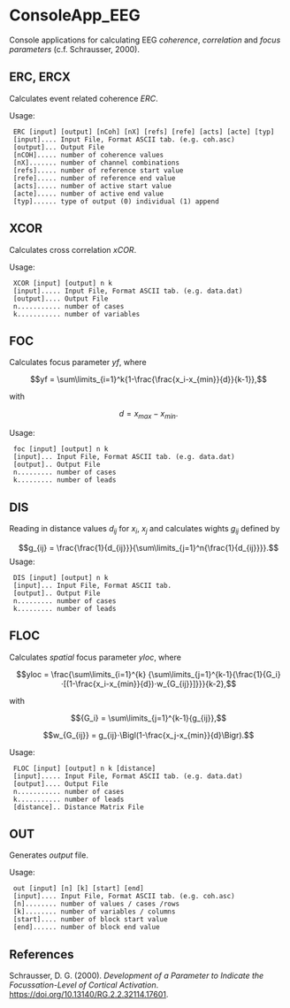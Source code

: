 # ConsoleApp_EEG
Console applications for calculating EEG *coherence*, *correlation* and *focus parameters* (c.f. Schrausser, 2000).


## ERC, ERCX

Calculates event related coherence $ERC$.

Usage:

     ERC [input] [output] [nCoh] [nX] [refs] [refe] [acts] [acte] [typ]
     [input].... Input File, Format ASCII tab. (e.g. coh.asc)
     [output]... Output File
     [nCOH]..... number of coherence values 
     [nX]....... number of channel combinations
     [refs]..... number of reference start value 
     [refe]..... number of reference end value
     [acts]..... number of active start value
     [acte]..... number of active end value
     [typ]...... type of output (0) individual (1) append


## XCOR

Calculates cross correlation $xCOR$.

Usage:

     XCOR [input] [output] n k
     [input]..... Input File, Format ASCII tab. (e.g. data.dat)
     [output].... Output File
     n........... number of cases
     k........... number of variables
	

## FOC

Calculates focus parameter $yf$, where

$$yf = \sum\limits_{i=1}^k{1-\frac{\frac{x_i-x_{min}}{d}}{k-1}},$$

with

$$d=x_{max}-x_{min}.$$

Usage: 

     foc [input] [output] n k
     [input]... Input File, Format ASCII tab. (e.g. data.dat)
     [output].. Output File
     n......... number of cases
     k......... number of leads


## DIS

Reading in distance values $d_{ij}$ for $x_i$, $x_j$ and calculates wights $g_{ij}$ defined by

$$g_{ij} = \frac{\frac{1}{d_{ij}}}{\sum\limits_{j=1}^n{\frac{1}{d_{ij}}}}.$$
Usage:

     DIS [input] [output] n k
     [input]... Input File, Format ASCII tab. 
     [output].. Output File
     n......... number of cases
     k......... number of leads

## FLOC

Calculates *spatial* focus parameter $yloc$, where

$$yloc = \frac{\sum\limits_{i=1}^{k} {\sum\limits_{j=1}^{k-1}{\frac{1}{G_i}⋅[(1-\frac{x_i-x_{min}}{d})⋅w_{G_{ij}}]}}}{k-2},$$

with

$${G_i} = \sum\limits_{j=1}^{k-1}{g_{ij}},$$

$$w_{G_{ij}} = g_{ij}⋅\Bigl(1-\frac{x_j-x_{min}}{d}\Bigr).$$

Usage: 

     FLOC [input] [output] n k [distance]
     [input]..... Input File, Format ASCII tab. (e.g. data.dat)
     [output].... Output File
     n........... number of cases
     k........... number of leads
     [distance].. Distance Matrix File

## OUT

Generates *output* file.

Usage: 

     out [input] [n] [k] [start] [end] 
     [input].... Input File, Format ASCII tab. (e.g. coh.asc)
     [n]........ number of values / cases /rows
     [k]........ number of variables / columns 
     [start].... number of block start value 
     [end]...... number of block end value


## References

Schrausser, D. G. (2000). *Development of a Parameter to Indicate the Focussation-Level of Cortical Activation*. https://doi.org/10.13140/RG.2.2.32114.17601.
